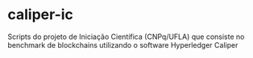 # caliper-ic
Scripts do projeto de Iniciação Científica (CNPq/UFLA) que consiste no benchmark de blockchains utilizando o software Hyperledger Caliper
